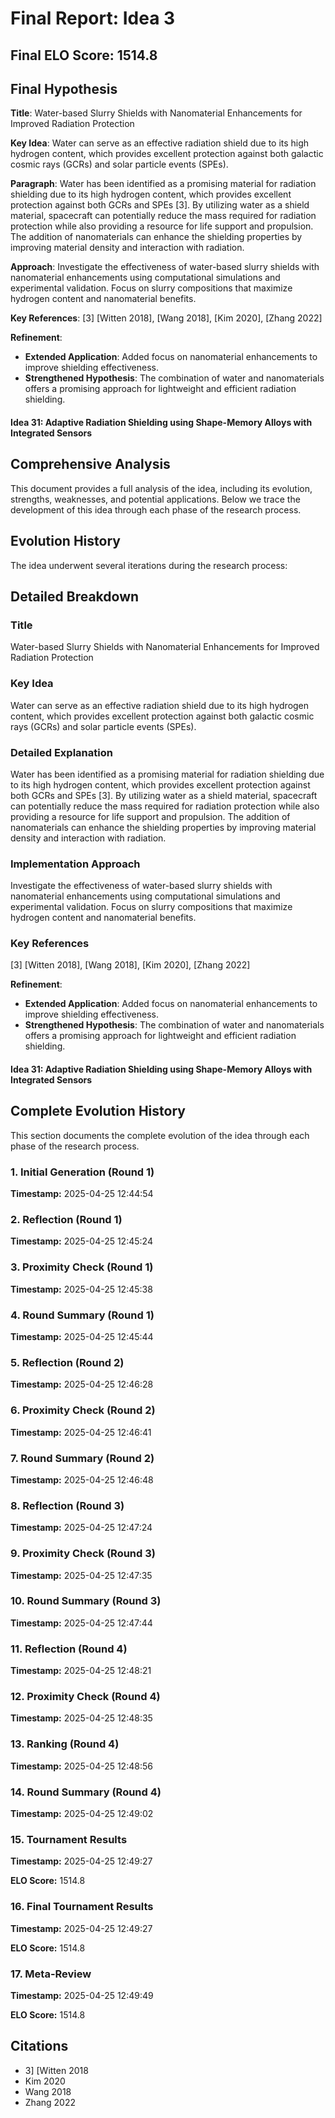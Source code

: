 # Final Report: Idea 3

## Final ELO Score: 1514.8

## Final Hypothesis

**Title**: Water-based Slurry Shields with Nanomaterial Enhancements for Improved Radiation Protection

**Key Idea**: Water can serve as an effective radiation shield due to its high hydrogen content, which provides excellent protection against both galactic cosmic rays (GCRs) and solar particle events (SPEs).

**Paragraph**: Water has been identified as a promising material for radiation shielding due to its high hydrogen content, which provides excellent protection against both GCRs and SPEs [3]. By utilizing water as a shield material, spacecraft can potentially reduce the mass required for radiation protection while also providing a resource for life support and propulsion. The addition of nanomaterials can enhance the shielding properties by improving material density and interaction with radiation.

**Approach**: Investigate the effectiveness of water-based slurry shields with nanomaterial enhancements using computational simulations and experimental validation. Focus on slurry compositions that maximize hydrogen content and nanomaterial benefits.

**Key References**: [3] [Witten 2018], [Wang 2018], [Kim 2020], [Zhang 2022]

**Refinement**:
- **Extended Application**: Added focus on nanomaterial enhancements to improve shielding effectiveness.
- **Strengthened Hypothesis**: The combination of water and nanomaterials offers a promising approach for lightweight and efficient radiation shielding.

#### Idea 31: Adaptive Radiation Shielding using Shape-Memory Alloys with Integrated Sensors

## Comprehensive Analysis

This document provides a full analysis of the idea, including its evolution, strengths, weaknesses, and potential applications. Below we trace the development of this idea through each phase of the research process.

## Evolution History

The idea underwent several iterations during the research process:

## Detailed Breakdown

### Title

Water-based Slurry Shields with Nanomaterial Enhancements for Improved Radiation Protection

### Key Idea

Water can serve as an effective radiation shield due to its high hydrogen content, which provides excellent protection against both galactic cosmic rays (GCRs) and solar particle events (SPEs).

### Detailed Explanation

Water has been identified as a promising material for radiation shielding due to its high hydrogen content, which provides excellent protection against both GCRs and SPEs [3]. By utilizing water as a shield material, spacecraft can potentially reduce the mass required for radiation protection while also providing a resource for life support and propulsion. The addition of nanomaterials can enhance the shielding properties by improving material density and interaction with radiation.

### Implementation Approach

Investigate the effectiveness of water-based slurry shields with nanomaterial enhancements using computational simulations and experimental validation. Focus on slurry compositions that maximize hydrogen content and nanomaterial benefits.

### Key References

[3] [Witten 2018], [Wang 2018], [Kim 2020], [Zhang 2022]

**Refinement**:
- **Extended Application**: Added focus on nanomaterial enhancements to improve shielding effectiveness.
- **Strengthened Hypothesis**: The combination of water and nanomaterials offers a promising approach for lightweight and efficient radiation shielding.

#### Idea 31: Adaptive Radiation Shielding using Shape-Memory Alloys with Integrated Sensors

## Complete Evolution History

This section documents the complete evolution of the idea through each phase of the research process.

### 1. Initial Generation (Round 1)
**Timestamp:** 2025-04-25 12:44:54



### 2. Reflection (Round 1)
**Timestamp:** 2025-04-25 12:45:24



### 3. Proximity Check (Round 1)
**Timestamp:** 2025-04-25 12:45:38



### 4. Round Summary (Round 1)
**Timestamp:** 2025-04-25 12:45:44



### 5. Reflection (Round 2)
**Timestamp:** 2025-04-25 12:46:28



### 6. Proximity Check (Round 2)
**Timestamp:** 2025-04-25 12:46:41



### 7. Round Summary (Round 2)
**Timestamp:** 2025-04-25 12:46:48



### 8. Reflection (Round 3)
**Timestamp:** 2025-04-25 12:47:24



### 9. Proximity Check (Round 3)
**Timestamp:** 2025-04-25 12:47:35



### 10. Round Summary (Round 3)
**Timestamp:** 2025-04-25 12:47:44



### 11. Reflection (Round 4)
**Timestamp:** 2025-04-25 12:48:21



### 12. Proximity Check (Round 4)
**Timestamp:** 2025-04-25 12:48:35



### 13. Ranking (Round 4)
**Timestamp:** 2025-04-25 12:48:56



### 14. Round Summary (Round 4)
**Timestamp:** 2025-04-25 12:49:02



### 15. Tournament Results
**Timestamp:** 2025-04-25 12:49:27

**ELO Score:** 1514.8



### 16. Final Tournament Results
**Timestamp:** 2025-04-25 12:49:27

**ELO Score:** 1514.8



### 17. Meta-Review
**Timestamp:** 2025-04-25 12:49:49

**ELO Score:** 1514.8



## Citations

- 3] [Witten 2018
- Kim 2020
- Wang 2018
- Zhang 2022
